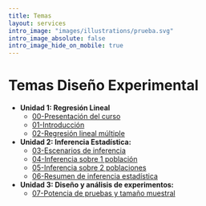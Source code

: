 ```yaml
---
title: Temas
layout: services
intro_image: "images/illustrations/prueba.svg"
intro_image_absolute: false
intro_image_hide_on_mobile: true
---
```


# Temas Diseño Experimental

- **Unidad 1: Regresión Lineal**
  - [00-Presentación del curso](/temas/DisExperimental/00-Curso/00-Curso.html)
  - [01-Introducción](/temas/DisExperimental/01-Intro/01-Intro.html)
  - [02-Regresión lineal múltiple](/temas/DisExperimental/02-RegLineal-Multiple/02-RegLineal-Multiple.html)
- **Unidad 2: Inferencia Estadística:**
  - [03-Escenarios de inferencia](/temas/DisExperimental/03-Inferencia/03-Inferencia.html)
  - [04-Inferencia sobre 1 población](/temas/DisExperimental/04-Inferencia-una-poblacion/04-Inferencia-una-poblacion.html)
  - [05-Inferencia sobre 2 poblaciones](/temas/DisExperimental/05-Inferencia-dos-poblaciones/05-Inferencia-dos-poblaciones.html)
  - [06-Resumen de inferencia estadística](/temas/DisExperimental/06-resumen-inferencia/06-resumen-inferencia.html)
- **Unidad 3: Diseño y análisis de experimentos:**
  - [07-Potencia de pruebas y tamaño muestral](/temas/DisExperimental/07-SampleSize-PowerTest/07-SampleSize-PowerTest.html)
  

  
    
    